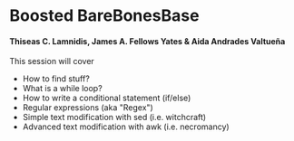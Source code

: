 # Boosted BareBonesBase

#### Thiseas C. Lamnidis, James A. Fellows Yates & Aida Andrades Valtueña


This session will cover

- How to find stuff?
- What is a while loop?
- How to write a conditional statement (if/else)
- Regular expressions (aka "Regex")
- Simple text modification with sed (i.e. witchcraft)
- Advanced text modification with awk (i.e. necromancy)
